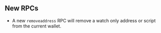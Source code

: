 New RPCs
--------
- A new `removeaddress` RPC will remove a watch only address or script
  from the current wallet.